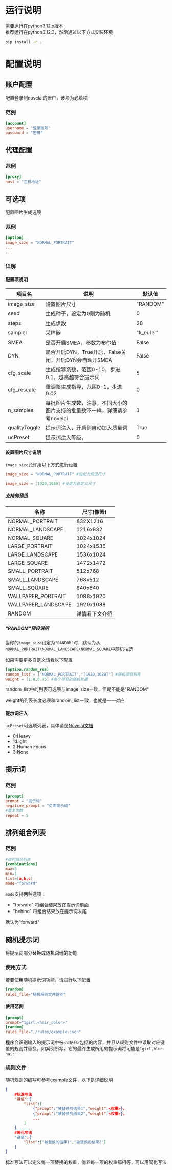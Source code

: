 # 运行说明

需要运行在python3.12.x版本  
推荐运行在python3.12.3，然后通过以下方式安装环境

```bash
pip install -r .
```

# 配置说明

## 账户配置

配置登录到novelai的账户，该项为必填项

### 范例

```toml
[account]
username = "登录账号"
password = "密码"
```

## 代理配置

### 范例

```toml
[proxy]
host = "主机地址"
```

## 可选项

配置图片生成选项

### 范例

```toml
[option]
image_size = "NORMAL_PORTRAIT"
...
...
```

### 详解

#### 配置项说明

|项目名|说明|默认值|
|---|---|---|
|image_size|设置图片尺寸|"RANDOM"|
|seed|生成种子，设定为0则为随机|0|
|steps|生成步数|28|
|sampler|采样器|"k_euler"|
|SMEA|是否开启SMEA，参数为布尔值|False|
|DYN|是否开启DYN，True开启，False关闭，开启DYN会自动开SMEA|False|
|cfg_scale|生成指导系数，范围0-10，步进0.1，越高越符合提示词|5|
|cfg_rescale|重调整生成指导，范围0-1，步进0.02|0|
|n_samples|每批图片生成数，注意，不同大小的图片支持的批量数不一样，详细请参考novelai|1|
|qualityToggle|提示词注入，开启则自动加入质量词|True|
|ucPreset|提示词注入等级，|0|

#### 设置图片尺寸说明

`image_size`允许用以下方式进行设置

```toml
image_size = "NORMAL_PORTRAIT" #设定为预设尺寸

image_size = [1920,1080] #设定为自定义尺寸
```

##### 支持的预设

|名称|尺寸(像素)|
|---|---|
|NORMAL_PORTRAIT|832X1216|
|NORMAL_LANDSCAPE|1216x832|
|NORMAL_SQUARE|1024x1024|
|LARGE_PORTRAIT|1024x1536|
|LARGE_LANDSCAPE|1536x1024|
|LARGE_SQUARE|1472x1472|
|SMALL_PORTRAIT|512x768|
|SMALL_LANDSCAPE|768x512|
|SMALL_SQUARE|640x640|
|WALLPAPER_PORTRAIT|1088x1920|
|WALLPAPER_LANDSCAPE|1920x1088|
|RANDOM|详情看下文介绍|

##### "RANDOM"预设说明

当你的`image_size`设定为`"RANDOM"`时，默认为从`NORMAL_PORTRAIT\NORMAL_LANDSCAPE\NORMAL_SQUARE`中随机抽选

如果需要更多自定义请看以下配置

```toml
[option.random_res]
random_list = ["NORMAL_PORTRAIT","[1920,1080]"] #随机项目列表
weight = [1.0,0.75] #每个项目的随机权重
```

random_list中的列表可选项与image_size一致，但是不能是"RANDOM"

weight的列表长度必须和random_list一致，也就是一一对应

#### 提示词注入

`ucPreset`可选项列表，具体请见[Novelai文档](https://docs.novelai.net/image/undesiredcontent.html)

- 0:Heavy
- 1:Light
- 2:Human Focus
- 3:None

## 提示词

### 范例

```toml
[prompt]
prompt = "提示词"
negative_prompt = "负面提示词"
#重复次数
repeat = 5 
```

## 排列组合列表

### 范例

```toml
#排列组合列表
[combinations]
max=3
min=1
list=[a,b,c]
mode="forward"
```

`mode`支持两种选项：

- "forward" 将组合结果放在提示词前面
- "behind" 将组合结果放在提示词末尾

默认为"forward"

## 随机提示词

将提示词部分替换成随机词组的功能

### 使用方式

若要使用随机提示词功能，请进行以下配置

```toml
[random]
rules_file="随机规则文件路径"
```

#### 使用范例

```toml
[prompt]
prompt="1girl,<hair_color>"
[random]
rules_file="./rules/example.json"
```

程序会识别输入的提示词中被`<尖括号>`包括的内容，并且从规则文件中读取对应键值的规则并替换，如案例所写，它的最终生成所用的提示词将可能是`1girl,blue hair`

### 规则文件

随机规则的编写可参考example文件，以下是详细说明

```json
{
    #标准写法
    "键值":{
        "list":[
            {"prompt":"被替换的结果1","weight":<权重>}，
            {"prompt":"被替换的结果2","weight":<权重>}，
            ...
        ]
    }
    #简化写法
    "键值":{
        "list":["被替换的结果1","被替换的结果2"]
    }
}
```

标准写法可以定义每一项替换的权重，倘若每一项的权重都相等，可以用简化写法
